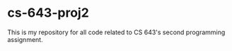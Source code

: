 # cs-643-proj2
This is my repository for all code related to CS 643's second programming assignment.
